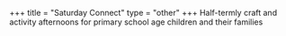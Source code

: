 +++
title = "Saturday Connect"
type = "other"
+++
Half-termly craft and activity afternoons for primary school age children and their families
